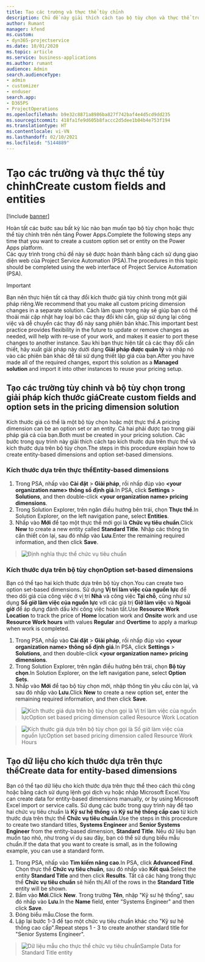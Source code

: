 ```yaml
---
title: Tạo các trường và thực thể tùy chỉnh
description: Chủ đề này giải thích cách tạo bộ tùy chọn và thực thể trong giải pháp của riêng bạn trong nền tảng Power Apps.
author: Rumant
manager: kfend
ms.custom:
- dyn365-projectservice
ms.date: 10/01/2020
ms.topic: article
ms.service: business-applications
ms.author: rumant
audience: Admin
search.audienceType:
- admin
- customizer
- enduser
search.app:
- D365PS
- ProjectOperations
ms.openlocfilehash: b9e32c8871a8986ba827f742baf4e4d5cd9dd235
ms.sourcegitcommit: 418fa1fe9d605b8faccc2d5dee1b04b4e753f194
ms.translationtype: HT
ms.contentlocale: vi-VN
ms.lasthandoff: 02/10/2021
ms.locfileid: "5144889"
---
```

# <a name="create-custom-fields-and-entities"></a><span data-ttu-id="dfa52-103">Tạo các trường và thực thể tùy chỉnh</span><span class="sxs-lookup"><span data-stu-id="dfa52-103">Create custom fields and entities</span></span> 

[!include [banner](../includes/psa-now-project-operations.md)]

<span data-ttu-id="dfa52-104">Hoàn tất các bước sau bất kỳ lúc nào bạn muốn tạo bộ tùy chọn hoặc thực thể tùy chỉnh trên nền tảng Power Apps.</span><span class="sxs-lookup"><span data-stu-id="dfa52-104">Complete the following steps any time that you want to create a custom option set or entity on the Power Apps platform.</span></span>  
<span data-ttu-id="dfa52-105">Các quy trình trong chủ đề này sẽ được hoàn thành bằng cách sử dụng giao diện web của Project Service Automation (PSA).</span><span class="sxs-lookup"><span data-stu-id="dfa52-105">The procedures in this topic should be completed using the web interface of Project Service Automation (PSA).</span></span>

> [!IMPORTANT]
> <span data-ttu-id="dfa52-106">Bạn nên thực hiện tất cả thay đổi kích thước giá tùy chỉnh trong một giải pháp riêng.</span><span class="sxs-lookup"><span data-stu-id="dfa52-106">We recommend that you make all custom pricing dimension changes in a separate solution.</span></span> <span data-ttu-id="dfa52-107">Cách làm quan trọng này sẽ giúp bạn có thể thoải mái cập nhật hay loại bỏ các thay đổi khi cần, giúp sử dụng lại công việc và dễ chuyển các thay đổ này sang phiên bản khác.</span><span class="sxs-lookup"><span data-stu-id="dfa52-107">This important best practice provides flexibility in the future to update or remove changes as needed, will help with re-use of your work, and makes it easier to port these changes to another instance.</span></span> <span data-ttu-id="dfa52-108">Sau khi bạn thực hiện tất cả các thay đổi cần thiết, hãy xuất giải pháp này dưới dạng **Giải pháp được quản lý** và nhập nó vào các phiên bản khác để tái sử dụng thiết lập giá của bạn.</span><span class="sxs-lookup"><span data-stu-id="dfa52-108">After you have made all of the required changes, export this solution as a **Managed solution** and import it into other instances to reuse your pricing setup.</span></span>

  
## <a name="create-custom-fields-and-option-sets-in-the-pricing-dimension-solution"></a><span data-ttu-id="dfa52-109">Tạo các trường tùy chỉnh và bộ tùy chọn trong giải pháp kích thước giá</span><span class="sxs-lookup"><span data-stu-id="dfa52-109">Create custom fields and option sets in the pricing dimension solution</span></span>

<span data-ttu-id="dfa52-110">Kích thước giá có thể là một bộ tùy chọn hoặc một thực thể.</span><span class="sxs-lookup"><span data-stu-id="dfa52-110">A pricing dimension can be an option set or an entity.</span></span> <span data-ttu-id="dfa52-111">Cả hai phải được tạo trong giải pháp giá cả của bạn.</span><span class="sxs-lookup"><span data-stu-id="dfa52-111">Both must be created in your pricing solution.</span></span> <span data-ttu-id="dfa52-112">Các bước trong quy trình này giải thích cách tạo kích thước dựa trên thực thể và kích thước dựa trên bộ tùy chọn.</span><span class="sxs-lookup"><span data-stu-id="dfa52-112">The steps in this procedure explain how to create entity-based dimensions and option set-based dimensions.</span></span>

### <a name="entity-based-dimensions"></a><span data-ttu-id="dfa52-113">Kích thước dựa trên thực thể</span><span class="sxs-lookup"><span data-stu-id="dfa52-113">Entity-based dimensions</span></span>

1. <span data-ttu-id="dfa52-114">Trong PSA, nhấp vào **Cài đặt** > **Giải pháp**, rồi nhấp đúp vào **\<your organization name> thông số định giá**.</span><span class="sxs-lookup"><span data-stu-id="dfa52-114">In PSA, click **Settings** > **Solutions**, and then double-click **\<your organization name> pricing dimensions**.</span></span>
2. <span data-ttu-id="dfa52-115">Trong Solution Explorer, trên ngăn điều hướng bên trái, chọn **Thực thể**.</span><span class="sxs-lookup"><span data-stu-id="dfa52-115">In Solution Explorer, on the left navigation pane, select **Entities**.</span></span>
3. <span data-ttu-id="dfa52-116">Nhấp vào **Mới** để tạo một thực thể mới gọi là **Chức vụ tiêu chuẩn**.</span><span class="sxs-lookup"><span data-stu-id="dfa52-116">Click **New** to create a new entity called **Standard Title**.</span></span> <span data-ttu-id="dfa52-117">Nhập các thông tin cần thiết còn lại, sau đó nhấp vào **Lưu**.</span><span class="sxs-lookup"><span data-stu-id="dfa52-117">Enter the remaining required information, and then click **Save**.</span></span>

> ![Định nghĩa thực thể chức vụ tiêu chuẩn](media/Standard-Title-entity-definition.png)


### <a name="option-set-based-dimensions"></a><span data-ttu-id="dfa52-119">Kích thước dựa trên bộ tùy chọn</span><span class="sxs-lookup"><span data-stu-id="dfa52-119">Option set-based dimensions</span></span> 
<span data-ttu-id="dfa52-120">Bạn có thể tạo hai kích thước dựa trên bộ tùy chọn.</span><span class="sxs-lookup"><span data-stu-id="dfa52-120">You can create two option set-based dimensions.</span></span> <span data-ttu-id="dfa52-121">Sử dụng **Vị trí làm việc của nguồn lực** để theo dõi giá của công việc ở vị trí **Nhà** và công việc **Tại chỗ**, cũng như sử dụng **Số giờ làm việc của nguồn lực** với các giá trị **Giờ làm việc** và **Ngoài giờ** để áp dụng đánh dấu khi công việc hoàn tất.</span><span class="sxs-lookup"><span data-stu-id="dfa52-121">Use **Resource Work Location** to track the price of **Home** location work and **Onsite** work and use **Resource Work hours** with values **Regular** and **Overtime** to apply a markup when work is completed.</span></span>


1. <span data-ttu-id="dfa52-122">Trong PSA, nhấp vào **Cài đặt** > **Giải pháp**, rồi nhấp đúp vào **\<your organization name> thông số định giá**.</span><span class="sxs-lookup"><span data-stu-id="dfa52-122">In PSA, click **Settings** > **Solutions**, and then double-click  **\<your organization name> pricing dimensions**.</span></span> 
2. <span data-ttu-id="dfa52-123">Trong Solution Explorer, trên ngăn điều hướng bên trái, chọn **Bộ tùy chọn**.</span><span class="sxs-lookup"><span data-stu-id="dfa52-123">In Solution Explorer, on the left navigation pane, select  **Option Sets**.</span></span> 
3. <span data-ttu-id="dfa52-124">Nhấp vào **Mới** để tạo bộ tùy chọn mới, nhập thông tin yêu cầu còn lại, và sau đó nhấp vào **Lưu**.</span><span class="sxs-lookup"><span data-stu-id="dfa52-124">Click **New** to create a new option set, enter the remaining required information, and then click **Save**.</span></span>

> ![<span data-ttu-id="dfa52-125">Kích thước giá dựa trên bộ tùy chọn gọi là Vị trí làm việc của nguồn lực</span><span class="sxs-lookup"><span data-stu-id="dfa52-125">Option set based pricing dimension called Resource Work Location</span></span> ](media/Option-set-PD-called-Resource-Work-Location.png)

> ![<span data-ttu-id="dfa52-126">Kích thước giá dựa trên bộ tùy chọn gọi là Số giờ làm việc của nguồn lực</span><span class="sxs-lookup"><span data-stu-id="dfa52-126">Option set based pricing dimension called Resource Work Hours</span></span> ](media/Option-set-PD-called-Resource-Work-Hours.PNG)


## <a name="create-data-for-entity-based-dimensions"></a><span data-ttu-id="dfa52-127">Tạo dữ liệu cho kích thước dựa trên thực thể</span><span class="sxs-lookup"><span data-stu-id="dfa52-127">Create data for entity-based dimensions</span></span>

<span data-ttu-id="dfa52-128">Bạn có thể tạo dữ liệu cho kích thước dựa trên thực thể theo cách thủ công hoặc bằng cách sử dụng lệnh gọi dịch vụ hoặc nhập Microsoft Excel.</span><span class="sxs-lookup"><span data-stu-id="dfa52-128">You can create data for entity-based dimensions manually, or by using Microsoft Excel import or service calls.</span></span> <span data-ttu-id="dfa52-129">Sử dụng các bước trong quy trình này để tạo hai chức vụ tiêu chuẩn là **Kỹ sư hệ thống** và **Kỹ sư hệ thống cấp cao** từ kích thước dựa trên thực thể **Chức vụ tiêu chuẩn**.</span><span class="sxs-lookup"><span data-stu-id="dfa52-129">Use the steps in this procedure to create two standard titles, **Systems Engineer** and **Senior Systems Engineer** from the entity-based dimension, **Standard Title**.</span></span> <span data-ttu-id="dfa52-130">Nếu dữ liệu bạn muốn tạo nhỏ, như trong ví dụ sau đây, bạn có thể sử dụng biểu mẫu chuẩn.</span><span class="sxs-lookup"><span data-stu-id="dfa52-130">If the data that you want to create is small, as in the following example, you can use a standard form.</span></span>

1. <span data-ttu-id="dfa52-131">Trong PSA, nhấp vào **Tìm kiếm nâng cao**.</span><span class="sxs-lookup"><span data-stu-id="dfa52-131">In PSA, click **Advanced Find**.</span></span> <span data-ttu-id="dfa52-132">Chọn thực thể **Chức vụ tiêu chuẩn**, sau đó nhấp vào **Kết quả**.</span><span class="sxs-lookup"><span data-stu-id="dfa52-132">Select the entity **Standard Title** and then click **Results**.</span></span> <span data-ttu-id="dfa52-133">Tất cả các hàng trong thực thể **Chức vụ tiêu chuẩn** sẽ hiển thị.</span><span class="sxs-lookup"><span data-stu-id="dfa52-133">All of the rows in the **Standard Title** entity will be shown.</span></span>
2. <span data-ttu-id="dfa52-134">Bấm vào **Mới**.</span><span class="sxs-lookup"><span data-stu-id="dfa52-134">Click **New**.</span></span> <span data-ttu-id="dfa52-135">Trong trường **Tên**, nhập "Kỹ sư hệ thống", sau đó nhấp vào **Lưu**.</span><span class="sxs-lookup"><span data-stu-id="dfa52-135">In the **Name** field, enter "Systems Engineer" and then click **Save**.</span></span>
3. <span data-ttu-id="dfa52-136">Đóng biểu mẫu.</span><span class="sxs-lookup"><span data-stu-id="dfa52-136">Close the form.</span></span> 
4. <span data-ttu-id="dfa52-137">Lặp lại bước 1-3 để tạo một chức vụ tiêu chuẩn khác cho "Kỹ sư hệ thống cao cấp".</span><span class="sxs-lookup"><span data-stu-id="dfa52-137">Repeat steps 1 - 3 to create another standard title for "Senior Systems Engineer".</span></span>

> ![<span data-ttu-id="dfa52-138">Dữ liệu mẫu cho thực thể chức vụ tiêu chuẩn</span><span class="sxs-lookup"><span data-stu-id="dfa52-138">Sample Data for Standard Title entity</span></span> ](media/ST-data.png)


